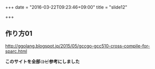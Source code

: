 +++
date = "2016-03-22T09:23:46+09:00"
title = "slide12"

+++
## 作り方01

http://ggolang.blogspot.jp/2015/05/gccgo-gcc510-cross-compile-for-sparc.html

**このサイトを全部**~~コピ~~**参考にしました**
